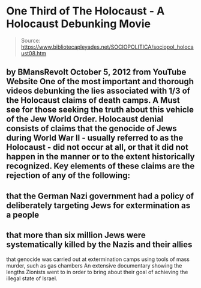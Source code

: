 # One Third of The Holocaust - A Holocaust Debunking Movie

> Source: https://www.bibliotecapleyades.net/SOCIOPOLITICA/sociopol_holocaust08.htm

by
BMansRevolt
October 5, 2012
from YouTube Website
One of the most important and thorough videos
debunking the lies associated with 1/3 of the Holocaust claims of death
camps. A Must see for those seeking the truth about this vehicle of the Jew
World Order.
Holocaust denial consists of claims that the genocide of Jews during World
War II - usually referred to as the Holocaust - did not occur at all,
or that it did not happen in the manner or to the extent historically
recognized.
Key elements of these claims are the rejection of any of the following:
-
that the German Nazi government had a
policy of deliberately targeting Jews for extermination as a people
-
that more than six million Jews were
systematically killed by the Nazis and their allies
-
that genocide was carried out at
extermination camps using tools of mass murder, such as gas chambers
An extensive documentary showing the lengths
Zionists went to in order to bring about their goal of achieving the illegal
state of Israel.
